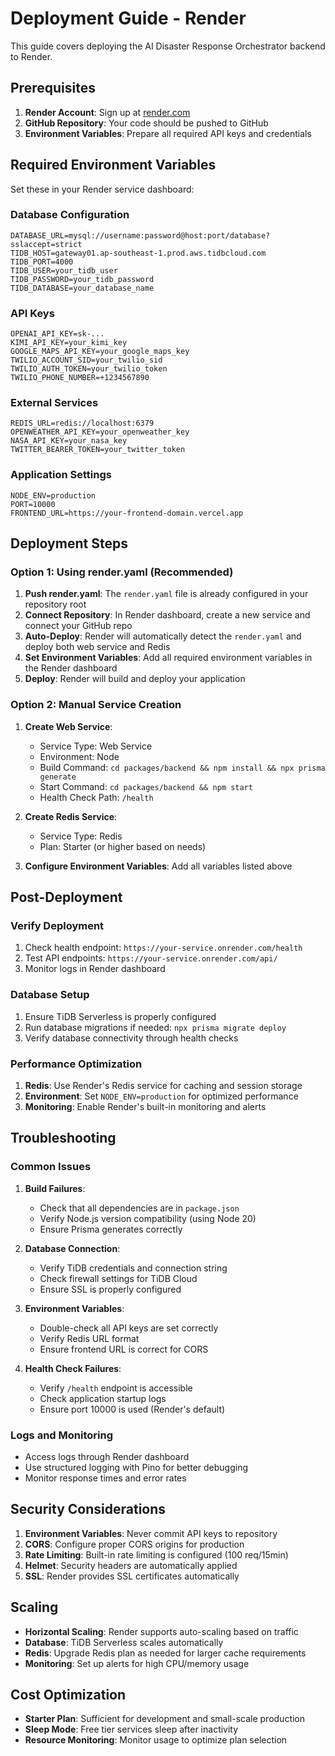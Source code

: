 # Deployment Guide - Render

This guide covers deploying the AI Disaster Response Orchestrator backend to Render.

## Prerequisites

1. **Render Account**: Sign up at [render.com](https://render.com)
2. **GitHub Repository**: Your code should be pushed to GitHub
3. **Environment Variables**: Prepare all required API keys and credentials

## Required Environment Variables

Set these in your Render service dashboard:

### Database Configuration
```
DATABASE_URL=mysql://username:password@host:port/database?sslaccept=strict
TIDB_HOST=gateway01.ap-southeast-1.prod.aws.tidbcloud.com
TIDB_PORT=4000
TIDB_USER=your_tidb_user
TIDB_PASSWORD=your_tidb_password
TIDB_DATABASE=your_database_name
```

### API Keys
```
OPENAI_API_KEY=sk-...
KIMI_API_KEY=your_kimi_key
GOOGLE_MAPS_API_KEY=your_google_maps_key
TWILIO_ACCOUNT_SID=your_twilio_sid
TWILIO_AUTH_TOKEN=your_twilio_token
TWILIO_PHONE_NUMBER=+1234567890
```

### External Services
```
REDIS_URL=redis://localhost:6379
OPENWEATHER_API_KEY=your_openweather_key
NASA_API_KEY=your_nasa_key
TWITTER_BEARER_TOKEN=your_twitter_token
```

### Application Settings
```
NODE_ENV=production
PORT=10000
FRONTEND_URL=https://your-frontend-domain.vercel.app
```

## Deployment Steps

### Option 1: Using render.yaml (Recommended)

1. **Push render.yaml**: The `render.yaml` file is already configured in your repository root
2. **Connect Repository**: In Render dashboard, create a new service and connect your GitHub repo
3. **Auto-Deploy**: Render will automatically detect the `render.yaml` and deploy both web service and Redis
4. **Set Environment Variables**: Add all required environment variables in the Render dashboard
5. **Deploy**: Render will build and deploy your application

### Option 2: Manual Service Creation

1. **Create Web Service**:
   - Service Type: Web Service
   - Environment: Node
   - Build Command: `cd packages/backend && npm install && npx prisma generate`
   - Start Command: `cd packages/backend && npm start`
   - Health Check Path: `/health`

2. **Create Redis Service**:
   - Service Type: Redis
   - Plan: Starter (or higher based on needs)

3. **Configure Environment Variables**: Add all variables listed above

## Post-Deployment

### Verify Deployment
1. Check health endpoint: `https://your-service.onrender.com/health`
2. Test API endpoints: `https://your-service.onrender.com/api/`
3. Monitor logs in Render dashboard

### Database Setup
1. Ensure TiDB Serverless is properly configured
2. Run database migrations if needed: `npx prisma migrate deploy`
3. Verify database connectivity through health checks

### Performance Optimization
1. **Redis**: Use Render's Redis service for caching and session storage
2. **Environment**: Set `NODE_ENV=production` for optimized performance
3. **Monitoring**: Enable Render's built-in monitoring and alerts

## Troubleshooting

### Common Issues

1. **Build Failures**:
   - Check that all dependencies are in `package.json`
   - Verify Node.js version compatibility (using Node 20)
   - Ensure Prisma generates correctly

2. **Database Connection**:
   - Verify TiDB credentials and connection string
   - Check firewall settings for TiDB Cloud
   - Ensure SSL is properly configured

3. **Environment Variables**:
   - Double-check all API keys are set correctly
   - Verify Redis URL format
   - Ensure frontend URL is correct for CORS

4. **Health Check Failures**:
   - Verify `/health` endpoint is accessible
   - Check application startup logs
   - Ensure port 10000 is used (Render's default)

### Logs and Monitoring
- Access logs through Render dashboard
- Use structured logging with Pino for better debugging
- Monitor response times and error rates

## Security Considerations

1. **Environment Variables**: Never commit API keys to repository
2. **CORS**: Configure proper CORS origins for production
3. **Rate Limiting**: Built-in rate limiting is configured (100 req/15min)
4. **Helmet**: Security headers are automatically applied
5. **SSL**: Render provides SSL certificates automatically

## Scaling

- **Horizontal Scaling**: Render supports auto-scaling based on traffic
- **Database**: TiDB Serverless scales automatically
- **Redis**: Upgrade Redis plan as needed for larger cache requirements
- **Monitoring**: Set up alerts for high CPU/memory usage

## Cost Optimization

- **Starter Plan**: Sufficient for development and small-scale production
- **Sleep Mode**: Free tier services sleep after inactivity
- **Resource Monitoring**: Monitor usage to optimize plan selection
